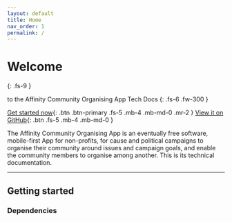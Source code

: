 ```yaml
---
layout: default
title: Home
nav_order: 1
permalink: /
---
```


# Welcome
{: .fs-9 }

to the Affinity Community Organising App Tech Docs
{: .fs-6 .fw-300 }

[Get started now](#getting-started){: .btn .btn-primary .fs-5 .mb-4 .mb-md-0 .mr-2 } [View it on GitHub](https://github.com/TeamFranka/affinity){: .btn .fs-5 .mb-4 .mb-md-0 }

The Affinity Community Organising App is an eventually free software, mobile-first App for non-profits, for cause and political campaigns to organise their community around issues and campaign goals, and enable the community members to organise among another. This is its technical documentation.

---

## Getting started

### Dependencies
